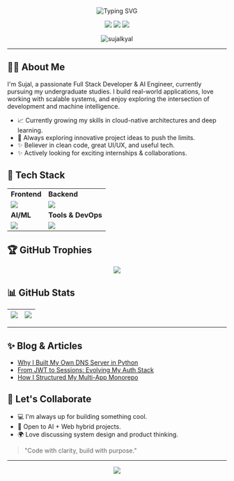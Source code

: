 <!-- GitHub Profile README for Full Stack & AI Engineer (Student) -->

<div align="center">
  <img src="https://readme-typing-svg.herokuapp.com?font=Fira+Code&size=30&pause=1000&color=00F7D2&center=true&vCenter=true&width=435&lines=Hey+there+%F0%9F%91%8B;I'm+Sujal+Kyal;Full-Stack+%7C+AI+Engineer;Open+Source+Enthusiast;Student+%7C+Lifelong+Learner" alt="Typing SVG" />
</div>

<p align="center">
  <a href="https://www.linkedin.com/in/sujalkyal"><img src="https://skillicons.dev/icons?i=linkedin" /></a>
  <a href="https://x.com/sujalkyal"><img src="https://skillicons.dev/icons?i=twitter" /></a>
  <a href="https://sujalkyal.dev"><img src="https://skillicons.dev/icons?i=web" /></a>
</p>

<p align="center">
  <img src="https://komarev.com/ghpvc/?username=sujalkyal&label=Profile+Views&color=0e75b6&style=flat" alt="sujalkyal" />
</p>

---

## 👨‍💻 About Me

I'm Sujal, a passionate Full Stack Developer & AI Engineer, currently pursuing my undergraduate studies. I build real-world applications, love working with scalable systems, and enjoy exploring the intersection of development and machine intelligence.

- 📈 Currently growing my skills in cloud-native architectures and deep learning.
- 🧰 Always exploring innovative project ideas to push the limits.
- ✨ Believer in clean code, great UI/UX, and useful tech.
- ✨ Actively looking for exciting internships & collaborations.

## 🔧 Tech Stack

<table>
<tr>
  <td><strong>Frontend</strong></td>
  <td><strong>Backend</strong></td>
</tr>
<tr>
  <td><img src="https://skillicons.dev/icons?i=react,nextjs,tailwind,html,css,js" /></td>
  <td><img src="https://skillicons.dev/icons?i=nodejs,express,fastapi,prisma,mongodb,postgres" /></td>
</tr>
<tr>
  <td><strong>AI/ML</strong></td>
  <td><strong>Tools & DevOps</strong></td>
</tr>
<tr>
  <td><img src="https://skillicons.dev/icons?i=python,tensorflow,pytorch,scikit-learn" /></td>
  <td><img src="https://skillicons.dev/icons?i=git,github,docker,vscode,vercel" /></td>
</tr>
</table>

## 🏆 GitHub Trophies

<p align="center">
  <img src="https://github-profile-trophy.vercel.app/?username=sujalkyal&theme=monokai&no-bg=true&column=7&margin-w=10" />
</p>

## 📊 GitHub Stats

| ![](https://github-readme-stats.vercel.app/api?username=sujalkyal&show_icons=true&theme=tokyonight&count_private=true) | ![](https://github-readme-stats.vercel.app/api/top-langs/?username=sujalkyal&layout=compact&theme=tokyonight) |
|---|---|

---

## ✨ Blog & Articles

- [Why I Built My Own DNS Server in Python](https://blog.sujalkyal.dev/dns-server)
- [From JWT to Sessions: Evolving My Auth Stack](https://blog.sujalkyal.dev/auth-stack)
- [How I Structured My Multi-App Monorepo](https://blog.sujalkyal.dev/turborepo)

## 🤝 Let's Collaborate

- 💻 I'm always up for building something cool.
- 🧠 Open to AI + Web hybrid projects.
- 🌍 Love discussing system design and product thinking.

> "Code with clarity, build with purpose."

---

<p align="center">
  <img src="https://capsule-render.vercel.app/api?type=waving&height=120&color=gradient&section=footer"/>
</p>
